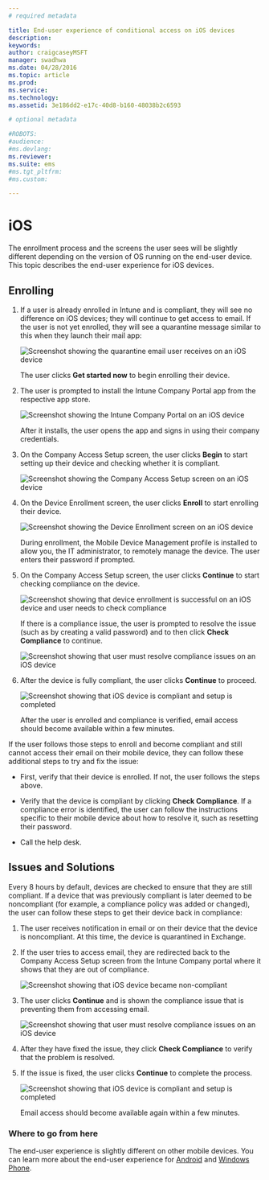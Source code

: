 ```yaml
---
# required metadata

title: End-user experience of conditional access on iOS devices
description:
keywords:
author: craigcaseyMSFT
manager: swadhwa
ms.date: 04/28/2016
ms.topic: article
ms.prod:
ms.service:
ms.technology:
ms.assetid: 3e186dd2-e17c-40d8-b160-48038b2c6593

# optional metadata

#ROBOTS:
#audience:
#ms.devlang:
ms.reviewer:
ms.suite: ems
#ms.tgt_pltfrm:
#ms.custom:

---
```


# iOS

The enrollment process and the screens the user sees will be slightly different depending on the version of OS running on the end-user device. This topic describes the end-user experience for iOS devices.

## Enrolling

1.  If a user is already enrolled in Intune and is compliant, they will see no difference on iOS devices; they will continue to get access to email. If the user is not yet enrolled, they will see a quarantine message similar to this when they launch their mail app:

    ![Screenshot showing the quarantine email user receives on an iOS device](./media/ProtectEmail/EUX-iOS-Get-Started.PNG)

    The user clicks **Get started now** to begin enrolling their device.

2.  The user is prompted to install the Intune Company Portal app from the respective app store.

    ![Screenshot showing the Intune Company Portal on an iOS device](./media/ProtectEmail/EUX-iOS-intune-Company-Portal.png)

    After it installs, the user opens the app and signs in using their company credentials.

3.  On the Company Access Setup screen, the user clicks **Begin** to start setting up their device and checking whether it is compliant.

    ![Screenshot showing the Company Access Setup screen on an iOS device](./media/ProtectEmail/EUX-iOS-company-AccessSetup.png)

4.  On the Device Enrollment screen, the user clicks **Enroll** to start enrolling their device.

    ![Screenshot showing the Device Enrollment screen on an iOS device](./media/ProtectEmail/EUX-iOS-device-Enrollment.png)

    During enrollment, the Mobile Device Management profile is installed to allow you, the IT administrator, to remotely manage the device. The user enters their password if prompted.

5.  On the Company Access Setup screen, the user clicks **Continue** to start checking compliance on the device.

    ![Screenshot showing that device enrollment is successful on an iOS device and user needs to check compliance](./media/ProtectEmail/EUX-iOS-device-Compliance-Check.png)

    If there is a compliance issue, the user is prompted to resolve the issue (such as by creating a valid password) and to then click **Check Compliance** to continue.

    ![Screenshot showing that user must resolve compliance issues on an iOS device](./media/ProtectEmail/EUX-iOS-check-Compliance.png)

6.  After the device is fully compliant, the user clicks **Continue** to proceed.

    ![Screenshot showing that iOS device is compliant and setup is completed](./media/ProtectEmail/EUX-iOS-compliance-Check-Completed.png)

    After the user is enrolled and compliance is verified, email access should become available within a few minutes.

If the user follows those steps to enroll and become compliant and still cannot access their email on their mobile device, they can follow these additional steps to try and fix the issue:

-   First, verify that their device is enrolled. If not, the user follows the steps above.

-   Verify that the device is compliant by clicking **Check Compliance**. If a compliance error is identified, the user can follow the instructions specific to their mobile device about how to resolve it, such as resetting their password.

-   Call the help desk.

## Issues and Solutions
Every 8 hours by default, devices are checked to ensure that they are still compliant. If a device that was previously compliant is later deemed to be noncompliant (for example, a compliance policy was added or changed), the user can follow these steps to get their device back in compliance:

1.  The user receives notification in email or on their device that the device is noncompliant. At this time, the device is quarantined in Exchange.

2.  If the user tries to access email, they are redirected back to the Company Access Setup screen from the Intune Company portal where it shows that they are out of compliance.

    ![Screenshot showing that iOS device became non-compliant](./media/ProtectEmail/EUX-iOS-fallOut-Compliance.png)

3.  The user clicks **Continue** and is shown the compliance issue that is preventing them from accessing email.

    ![Screenshot showing that user must resolve compliance issues on an iOS device](./media/ProtectEmail/EUX-iOS-check-Compliance.png)

4.  After they have fixed the issue, they click **Check Compliance** to verify that the problem is resolved.

5.  If the issue is fixed, the user clicks **Continue** to complete the process.

    ![Screenshot showing that iOS device is compliant and setup is completed](./media/ProtectEmail/EUX-iOS-compliance-Check-Completed.png)

    Email access should become available again within a few minutes.

### Where to go from here
The end-user experience is slightly different on other mobile devices. You can learn more about the end-user experience for [Android](../Solutions/end-user-experience-conditional-access-android.md) and [Windows Phone](../Solutions/end-user-experience-conditional-access-winphone.md).
